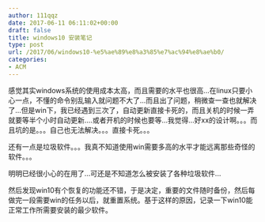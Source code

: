 ```yaml
---
author: 111qqz
date: 2017-06-11 06:11:02+00:00
draft: false
title: windows10 安装笔记
type: post
url: /2017/06/windows10-%e5%ae%89%e8%a3%85%e7%ac%94%e8%ae%b0/
categories:
- ACM
---
```


感觉其实windows系统的使用成本太高，而且需要的水平也很高...在linux只要小心一点，不懂的命令别乱输入就问题不大了...而且出了问题，稍微查一查也就解决了...但是win下，我已经遇到三次了，自动更新直接卡死的，而且关机的时候一弄就要等半个小时自动更新....或者开机的时候也要等...我觉得...好xx的设计啊。。。而且坑的是。。。自己也无法解决。。。直接卡死。。。

还有一点是垃圾软件。。。我真不知道使用win需要多高的水平才能远离那些奇怪的软件。。。

明明已经很小心的在用了...可还是不知道怎么被安装了各种垃圾软件...

然后发现win10有个恢复的功能还不错，于是决定，重要的文件随时备份，然后每做完一段需要win的任务以后，就重置系统。基于这样的原因，记录一下win10能正常工作所需要安装的最少软件。
